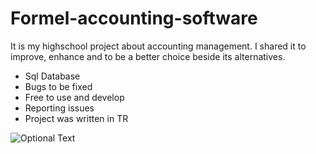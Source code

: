 # Formel-accounting-software
It is my highschool project about accounting management. I shared it to improve, enhance and to be a better choice beside its alternatives.

+ Sql Database
+ Bugs to be fixed
+ Free to use and develop
+ Reporting issues
+ Project was written in TR

![Optional Text](../master/Screen.PNG)

